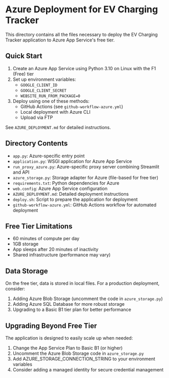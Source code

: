 # Azure Deployment for EV Charging Tracker

This directory contains all the files necessary to deploy the EV Charging Tracker application to Azure App Service's free tier.

## Quick Start

1. Create an Azure App Service using Python 3.10 on Linux with the F1 (Free) tier
2. Set up environment variables:
   - `GOOGLE_CLIENT_ID`
   - `GOOGLE_CLIENT_SECRET`
   - `WEBSITE_RUN_FROM_PACKAGE=0`
3. Deploy using one of these methods:
   - GitHub Actions (see `github-workflow-azure.yml`)
   - Local deployment with Azure CLI
   - Upload via FTP

See `AZURE_DEPLOYMENT.md` for detailed instructions.

## Directory Contents

- `app.py`: Azure-specific entry point
- `application.py`: WSGI application for Azure App Service
- `run_proxy_azure.py`: Azure-specific proxy server combining Streamlit and API
- `azure_storage.py`: Storage adapter for Azure (file-based for free tier)
- `requirements.txt`: Python dependencies for Azure
- `web.config`: Azure App Service configuration
- `AZURE_DEPLOYMENT.md`: Detailed deployment instructions
- `deploy.sh`: Script to prepare the application for deployment
- `github-workflow-azure.yml`: GitHub Actions workflow for automated deployment

## Free Tier Limitations

- 60 minutes of compute per day
- 1GB storage
- App sleeps after 20 minutes of inactivity
- Shared infrastructure (performance may vary)

## Data Storage

On the free tier, data is stored in local files. For a production deployment, consider:

1. Adding Azure Blob Storage (uncomment the code in `azure_storage.py`)
2. Adding Azure SQL Database for more robust storage
3. Upgrading to a Basic B1 tier plan for better performance

## Upgrading Beyond Free Tier

The application is designed to easily scale up when needed:

1. Change the App Service Plan to Basic B1 (or higher)
2. Uncomment the Azure Blob Storage code in `azure_storage.py`
3. Add AZURE_STORAGE_CONNECTION_STRING to your environment variables
4. Consider adding a managed identity for secure credential management